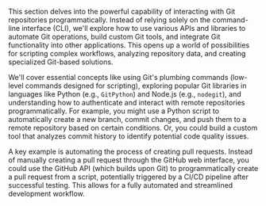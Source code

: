 This section delves into the powerful capability of interacting with Git repositories programmatically. Instead of relying solely on the command-line interface (CLI), we'll explore how to use various APIs and libraries to automate Git operations, build custom Git tools, and integrate Git functionality into other applications. This opens up a world of possibilities for scripting complex workflows, analyzing repository data, and creating specialized Git-based solutions.

We'll cover essential concepts like using Git's plumbing commands (low-level commands designed for scripting), exploring popular Git libraries in languages like Python (e.g., `GitPython`) and Node.js (e.g., `nodegit`), and understanding how to authenticate and interact with remote repositories programmatically. For example, you might use a Python script to automatically create a new branch, commit changes, and push them to a remote repository based on certain conditions. Or, you could build a custom tool that analyzes commit history to identify potential code quality issues.

A key example is automating the process of creating pull requests. Instead of manually creating a pull request through the GitHub web interface, you could use the GitHub API (which builds upon Git) to programmatically create a pull request from a script, potentially triggered by a CI/CD pipeline after successful testing. This allows for a fully automated and streamlined development workflow.